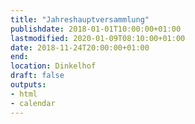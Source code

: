 ```yaml
---
title: "Jahreshauptversammlung"
publishdate: 2018-01-01T10:00:00+01:00
lastmodified: 2020-01-09T08:10:00+01:00
date: 2018-11-24T20:00:00+01:00
end: 
location: Dinkelhof
draft: false
outputs:
- html
- calendar
---
```

